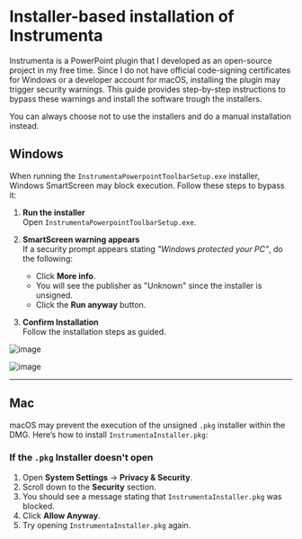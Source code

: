 # Installer-based installation of Instrumenta

Instrumenta is a PowerPoint plugin that I developed as an open-source project in my free time. Since I do not have official code-signing certificates for Windows or a developer account for macOS, installing the plugin may trigger security warnings. This guide provides step-by-step instructions to bypass these warnings and install the software trough the installers.

You can always choose not to use the installers and do a manual installation instead.

## Windows

When running the `InstrumentaPowerpointToolbarSetup.exe` installer, Windows SmartScreen may block execution. Follow these steps to bypass it:

1. **Run the installer**  
   Open `InstrumentaPowerpointToolbarSetup.exe`.

2. **SmartScreen warning appears**  
   If a security prompt appears stating *"Windows protected your PC"*, do the following:

   - Click **More info**.
   - You will see the publisher as "Unknown" since the installer is unsigned.
   - Click the **Run anyway** button.

3. **Confirm Installation**  
   Follow the installation steps as guided.

![image](https://github.com/user-attachments/assets/43bba1eb-6e30-4fd2-a16e-eb162fe62b1a)

![image](https://github.com/user-attachments/assets/7456d161-d17b-4286-b656-57f0d9cf1d37)




---

## Mac

macOS may prevent the execution of the unsigned `.pkg` installer within the DMG. Here’s how to install `InstrumentaInstaller.pkg`:

### If the `.pkg` Installer doesn't open
1. Open **System Settings** → **Privacy & Security**.
2. Scroll down to the **Security** section.
3. You should see a message stating that `InstrumentaInstaller.pkg` was blocked.
4. Click **Allow Anyway**.
5. Try opening `InstrumentaInstaller.pkg` again.

